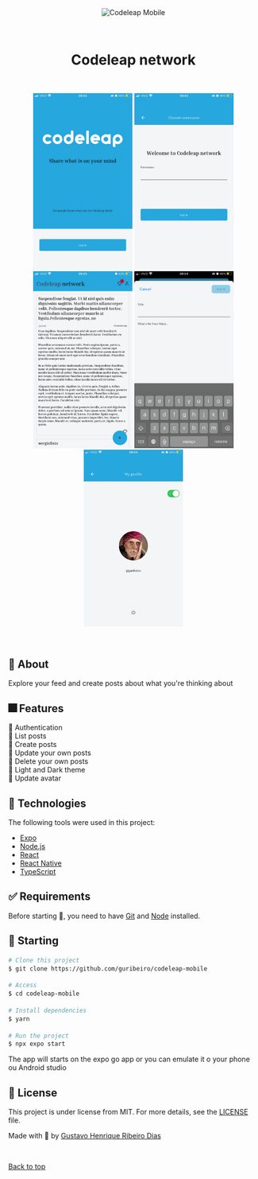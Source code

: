 <div align="center" id="top"> 
  <img src="https://codeleap.co.uk/static/838fbf40bc335c2ffd2ea5ee19ed3baa/f6c84/codeleap_logo_white.webp" alt="Codeleap Mobile" />

  &#xa0;
</div>

<h1 align="center">Codeleap network</h1>

<br/>

<p align="center">
  <img src="./.github/welcome.jpg" width='200px' alt="Welcome screen" />
  <img src="./.github/signin.jpg" width='200px' alt="Signin screen" />
  <img src="./.github/feed.jpg" width='200px' alt="Welcome screen" />
  <img src="./.github/create-post.jpg" width='200px' alt="Welcome screen" />
  <img src="./.github/profile.jpg" width='200px' alt="Welcome screen" />
</p>

 
<br/>

## 🏹 About ##
Explore your feed and create posts about what you're thinking about

## 🎆 Features ##

🚩 Authentication\
🚩 List posts\
🚩 Create posts\
🚩 Update your own posts\
🚩 Delete your own posts\
🚩 Light and Dark theme\
🚩 Update avatar

## 🚀 Technologies ##

The following tools were used in this project:

- [Expo](https://expo.io/)
- [Node.js](https://nodejs.org/en/)
- [React](https://pt-br.reactjs.org/)
- [React Native](https://reactnative.dev/)
- [TypeScript](https://www.typescriptlang.org/)

## :white_check_mark: Requirements ##

Before starting :checkered_flag:, you need to have [Git](https://git-scm.com) and [Node](https://nodejs.org/en/) installed.

## :checkered_flag: Starting ##

```bash
# Clone this project
$ git clone https://github.com/guribeiro/codeleap-mobile

# Access
$ cd codeleap-mobile

# Install dependencies
$ yarn

# Run the project
$ npx expo start
```

The app will starts on the expo go app or you can emulate it o your phone ou Android studio

## :memo: License ##

This project is under license from MIT. For more details, see the [LICENSE](LICENSE.md) file.


Made with 💜 by <a href="https://github.com/guribeiro" target="_blank">Gustavo Henrique Ribeiro Dias</a>

&#xa0;

<a href="#top">Back to top</a>
